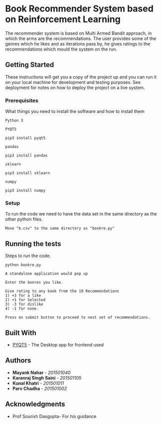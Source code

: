# Book Recommender System based on Reinforcement Learning

The recommender system is based on Multi Armed Bandit approach, in which the arms are the recommendations. The user provides some of the genres which he likes and as iterations pass by, he gives ratings to the recommendations which mould the system on the run.
## Getting Started

These instructions will get you a copy of the project up and you can run it on your local machine for development and testing purposes. See deployment for notes on how to deploy the project on a live system.

### Prerequisites

What things you need to install the software and how to install them
```
Python 3
```
```
PYQT5 

pip3 install pyqt5
```
```
pandas

pip3 install pandas
```
```
sklearn

pip3 install sklearn
```
```
numpy

pip3 install numpy
```
### Setup

To run the code we need to have the data set in the same directory as the other python files.

```
Move "b.csv" to the same directory as "bookre.py"
```
## Running the tests
Steps to run the code. 

```
python bookre.py

A standalone application would pop up
```
```
Enter the Genres you like.
```
```
Give rating to any book from the 10 Recommendations
1) +3 for a like
2) +1 for Selected
3) -3 for dislike
4) -1 for none.
```
```
Press on submit button to proceed to next set of recommendations.
```
## Built With

* [PYQT5](https://pypi.org/project/PyQt5/) - The Desktop app for frontend used

## Authors

* **Mayank Nahar** - *201501040* 
* **Karanraj Singh Saini** - *201501105* 
* **Kunal Khatri** - *201501011* 
* **Parv Chadha** - *201501002* 

## Acknowledgments

* Prof Sourish Dasgupta- For his guidance
